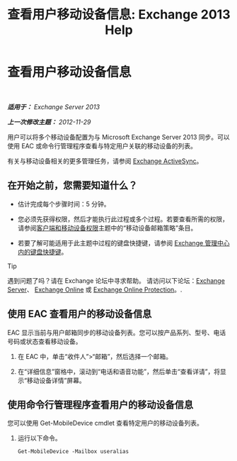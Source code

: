 ﻿---
title: '查看用户移动设备信息: Exchange 2013 Help'
TOCTitle: 查看用户移动设备信息
ms:assetid: 4fd263c0-ad61-416c-bd68-339bf66605cf
ms:mtpsurl: https://technet.microsoft.com/zh-cn/library/Aa997974(v=EXCHG.150)
ms:contentKeyID: 50490532
ms.date: 01/11/2018
mtps_version: v=EXCHG.150
ms.translationtype: HT
---

# 查看用户移动设备信息

 

_**适用于：** Exchange Server 2013_

_**上一次修改主题：** 2012-11-29_

用户可以将多个移动设备配置为与 Microsoft Exchange Server 2013 同步。可以使用 EAC 或命令行管理程序查看与特定用户关联的移动设备的列表。

有关与移动设备相关的更多管理任务，请参阅 [Exchange ActiveSync](exchange-activesync-exchange-2013-help.md)。

## 在开始之前，您需要知道什么？

  - 估计完成每个步骤时间：5 分钟。

  - 您必须先获得权限，然后才能执行此过程或多个过程。若要查看所需的权限，请参阅[客户端和移动设备权限](clients-and-mobile-devices-permissions-exchange-2013-help.md)主题中的“移动设备邮箱策略”条目。

  - 若要了解可能适用于此主题中过程的键盘快捷键，请参阅 [Exchange 管理中心内的键盘快捷键](keyboard-shortcuts-in-the-exchange-admin-center-exchange-online-protection-help.md)。

> [!tip]
> 遇到问题了吗？请在 Exchange 论坛中寻求帮助。 请访问以下论坛：<a href="https://go.microsoft.com/fwlink/p/?linkid=60612">Exchange Server</a>、 <a href="https://go.microsoft.com/fwlink/p/?linkid=267542">Exchange Online</a> 或 <a href="https://go.microsoft.com/fwlink/p/?linkid=285351">Exchange Online Protection</a>。.


## 使用 EAC 查看用户的移动设备信息

EAC 显示当前与用户邮箱同步的移动设备列表。您可以按产品系列、型号、电话号码或状态查看移动设备。

1.  在 EAC 中，单击“收件人”\>“邮箱”，然后选择一个邮箱。

2.  在“详细信息”窗格中，滚动到“电话和语音功能”，然后单击“查看详请”，将显示“移动设备详情”屏幕。

## 使用命令行管理程序查看用户的移动设备信息

您可以使用 Get-MobileDevice cmdlet 查看特定用户的移动设备列表。

1.  运行以下命令。
    
        Get-MobileDevice -Mailbox useralias

